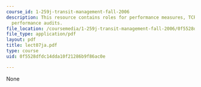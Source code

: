 ```yaml
---
course_id: 1-259j-transit-management-fall-2006
description: This resource contains roles for performance measures, TCRP report 88,
  performance audits.
file_location: /coursemedia/1-259j-transit-management-fall-2006/0f5528dfdc14dda10f21286b9f86ac0e_lect07ja.pdf
file_type: application/pdf
layout: pdf
title: lect07ja.pdf
type: course
uid: 0f5528dfdc14dda10f21286b9f86ac0e

---
```

None